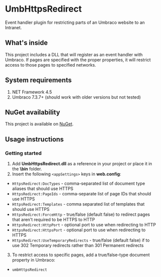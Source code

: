 # UmbHttpsRedirect
Event handler plugin for restricting parts of an Umbraco website to an Intranet.

## What's inside

This project includes a DLL that will register as an event handler with Umbraco. If pages are specified with the proper properties, it will restrict access to those pages to specified networks.

## System requirements
1. NET Framework 4.5
2. Umbraco 7.3.7+ (should work with older versions but not tested)

## NuGet availability
This project is available on [NuGet](https://www.nuget.org/packages/UmbHttpsRedirect/).

## Usage instructions
### Getting started
1. Add **UmbHttpsRedirect.dll** as a reference in your project or place it in the **\bin** folder.
2. Insert the following `<appSettings>` keys in **web.config**:
  - `HttpsRedirect:DocTypes` - comma-separated list of document type aliases that should use HTTPS
  - `HttpsRedirect:PageIds` - comma-separate list of page IDs that should use HTTPS
  - `HttpsRedirect:Templates` - comma separated list of templates that should use HTTPS
  - `HttpsRedirect:ForceHttp` - true/false (default false) to redirect pages that aren't required to be HTTPS to HTTP
  - `HttpsRedirect:HttpPort` - optional port to use when redirecting to HTTP
  - `HttpsRedirect:HttpsPort` - optional port to use when redirecting to HTTPS
  - `HttpsRedirect:UseTemporaryRedirects` - true/false (default false) if to use 302 Temporary redirects rather than 301 Permanent redirects
3. To restrict access to specific pages, add a true/false-type document property in Umbraco:
  - `umbHttpsRedirect`
